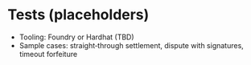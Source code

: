 # Tests (placeholders)

- Tooling: Foundry or Hardhat (TBD)
- Sample cases: straight‑through settlement, dispute with signatures, timeout forfeiture

